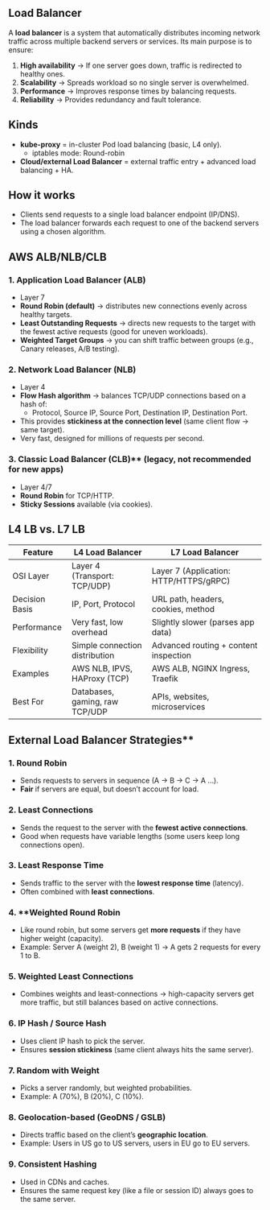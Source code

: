 ## Load Balancer

A **load balancer** is a system that automatically distributes incoming network traffic across multiple backend servers or services. Its main purpose is to ensure:

1. **High availability** → If one server goes down, traffic is redirected to healthy ones.
2. **Scalability** → Spreads workload so no single server is overwhelmed.
3. **Performance** → Improves response times by balancing requests.
4. **Reliability** → Provides redundancy and fault tolerance.

## Kinds

- **kube-proxy** = in-cluster Pod load balancing (basic, L4 only).
    - iptables mode: Round-robin
- **Cloud/external Load Balancer** = external traffic entry + advanced load balancing + HA.

## How it works

- Clients send requests to a single load balancer endpoint (IP/DNS).
- The load balancer forwards each request to one of the backend servers using a chosen algorithm.

## AWS ALB/NLB/CLB

### 1. **Application Load Balancer (ALB)**

- Layer 7
- **Round Robin (default)** → distributes new connections evenly across healthy targets.
- **Least Outstanding Requests** → directs new requests to the target with the fewest active requests (good for uneven workloads).
- **Weighted Target Groups** → you can shift traffic between groups (e.g., Canary releases, A/B testing).

### 2. Network Load Balancer (NLB)

- Layer 4
- **Flow Hash algorithm** → balances TCP/UDP connections based on a hash of:
    - Protocol, Source IP, Source Port, Destination IP, Destination Port.
- This provides **stickiness at the connection level** (same client flow → same target).
- Very fast, designed for millions of requests per second.

### 3. Classic Load Balancer (CLB)** (legacy, not recommended for new apps)

- Layer 4/7
- **Round Robin** for TCP/HTTP.
- **Sticky Sessions** available (via cookies).

## L4 LB vs. L7 LB

| Feature | **L4 Load Balancer** | **L7 Load Balancer** |
| --- | --- | --- |
| OSI Layer | Layer 4 (Transport: TCP/UDP) | Layer 7 (Application: HTTP/HTTPS/gRPC) |
| Decision Basis | IP, Port, Protocol | URL path, headers, cookies, method |
| Performance | Very fast, low overhead | Slightly slower (parses app data) |
| Flexibility | Simple connection distribution | Advanced routing + content inspection |
| Examples | AWS NLB, IPVS, HAProxy (TCP) | AWS ALB, NGINX Ingress, Traefik |
| Best For | Databases, gaming, raw TCP/UDP | APIs, websites, microservices |

## External Load Balancer Strategies**

### 1. Round Robin

- Sends requests to servers in sequence (A → B → C → A …).
- **Fair** if servers are equal, but doesn’t account for load.

### 2. Least Connections

- Sends the request to the server with the **fewest active connections**.
- Good when requests have variable lengths (some users keep long connections open).

### 3. Least Response Time

- Sends traffic to the server with the **lowest response time** (latency).
- Often combined with **least connections**.

### 4. **Weighted Round Robin

- Like round robin, but some servers get **more requests** if they have higher weight (capacity).
- Example: Server A (weight 2), B (weight 1) → A gets 2 requests for every 1 to B.

### 5. Weighted Least Connections

- Combines weights and least-connections → high-capacity servers get more traffic, but still balances based on active connections.

### 6. IP Hash / Source Hash

- Uses client IP hash to pick the server.
- Ensures **session stickiness** (same client always hits the same server).

### 7. Random with Weight

- Picks a server randomly, but weighted probabilities.
- Example: A (70%), B (20%), C (10%).

### 8. Geolocation-based (GeoDNS / GSLB)

- Directs traffic based on the client’s **geographic location**.
- Example: Users in US go to US servers, users in EU go to EU servers.

### 9. Consistent Hashing

- Used in CDNs and caches.
- Ensures the same request key (like a file or session ID) always goes to the same server.